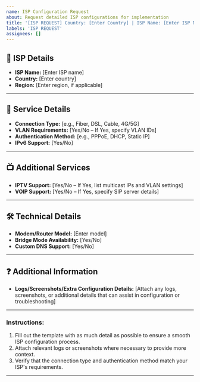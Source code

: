```yaml
---
name: ISP Configuration Request
about: Request detailed ISP configurations for implementation
title: '[ISP REQUEST] Country: [Enter Country] | ISP Name: [Enter ISP Name]'
labels: 'ISP REQUEST'
assignees: []
---
```


## 📝 ISP Details

- **ISP Name:** [Enter ISP name]
- **Country:** [Enter country]
- **Region:** [Enter region, if applicable]

---

## 🔧 Service Details

- **Connection Type:** [e.g., Fiber, DSL, Cable, 4G/5G]
- **VLAN Requirements:** [Yes/No – If Yes, specify VLAN IDs]
- **Authentication Method:** [e.g., PPPoE, DHCP, Static IP]
- **IPv6 Support:** [Yes/No]

---

## 📺 Additional Services

- **IPTV Support:** [Yes/No – If Yes, list multicast IPs and VLAN settings]
- **VOIP Support:** [Yes/No – If Yes, specify SIP server details]

---

## 🛠 Technical Details

- **Modem/Router Model:** [Enter model]
- **Bridge Mode Availability:** [Yes/No]
- **Custom DNS Support:** [Yes/No]

---

## ❓ Additional Information

- **Logs/Screenshots/Extra Configuration Details:** [Attach any logs, screenshots, or additional details that can assist in configuration or troubleshooting]

---

### **Instructions:**

1. Fill out the template with as much detail as possible to ensure a smooth ISP configuration process.
2. Attach relevant logs or screenshots where necessary to provide more context.
3. Verify that the connection type and authentication method match your ISP's requirements.

---